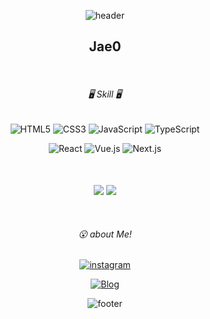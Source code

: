 <p align=center class="has-line-data" data-line-start="0" data-line-end="1"><img src="https://capsule-render.vercel.app/api?type=waving&amp;color=ECDC7A&amp;height=150&amp;section=header" alt="header"></p>

<h2 align=center class="code-line" data-line-start=2 data-line-end=3 >Jae0</h2>

<br>

<h6 align=center class="code-line" data-line-start=4 data-line-end=5 >🖥 Skill 🖥</h6>

<p align=center class="has-line-data" data-line-start="5" data-line-end="6">
  <img src="https://img.shields.io/badge/HTML5-E34F26?style=for-the-badge&amp;logo=HTML5&amp;logoColor=white" alt="HTML5"> 
  <img src="https://img.shields.io/badge/CSS3-1572B6?style=for-the-badge&amp;logo=CSS3&amp;logoColor=white" alt="CSS3">
  <img src="https://img.shields.io/badge/JavaScript-F7DF1E?style=for-the-badge&amp;logo=Javascript&amp;logoColor=white" alt="JavaScript">
  <img src="https://img.shields.io/badge/typescript-3178C6?style=for-the-badge&amp;logo=Typescript&amp;logoColor=white" alt="TypeScript">
</p>

<p align=center class="has-line-data" data-line-start="6" data-line-end="8">
  <img src="https://img.shields.io/badge/React-61DAFB?style=for-the-badge&amp;logo=React&amp;logoColor=white" alt="React">
  <img src="https://img.shields.io/badge/Vue.js-4FC08D?style=for-the-badge&amp;logo=Vue.js&amp;logoColor=white" alt="Vue.js">
  <img src="https://img.shields.io/badge/Next.js-000000?style=for-the-badge&amp;logo=Next.js&amp;logoColor=white" alt="Next.js">
</p>



<br>
<br>




               
<div align="center">
  <img align="center" src="https://github-readme-stats.vercel.app/api?username=Jae0o&theme=flag-india&show_icons=true&count_private=true&&hide=stars" />

  <img align="center" src="https://github-readme-stats.vercel.app/api/top-langs/?username=Jae0o&layout=compact" />
</div>

<br>
<br>
  
<h6 align=center class="code-line" data-line-start=12 data-line-end="13">😮 about Me!</h6>

<p align=center class="has-line-data" data-line-start="13" data-line-end="14">
  <a href="https://www.instagram.com/jae_0o_/"><img src="https://img.shields.io/badge/Instagram-E4405F?style=for-the-badge&amp;logo=Instagram&amp;logoColor=white" alt="instagram"></a>
</p>
<p align=center class="has-line-data" data-line-start="14" data-line-end="15">
  <a href="https://www.jae0.co.kr/"><img src="https://img.shields.io/badge/Jae0's Blog-FF8800?style=for-the-badge&amp;logo=Blog&amp;logoColor=white" alt="Blog"></a>
</p>



<p align=center class="has-line-data" data-line-start="15" data-line-end="16">
  <img src="https://capsule-render.vercel.app/api?type=waving&amp;color=ECDC7A&amp;height=150&amp;section=footer" alt="footer">
</p>



